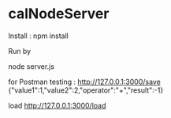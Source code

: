 # calNodeServer
Install : 
npm install

Run by

node server.js

for Postman testing :
http://127.0.0.1:3000/save
{"value1":1,"value2":2,"operator":"+","result":-1}

load 
http://127.0.0.1:3000/load
